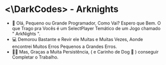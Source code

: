 # <\DarkCodes> - Arknights

- 💬 Olá, Pequeno ou Grande Programador, Como Vai? Espero que Bem. O que Trago pra Vocês é um SelectPlayer Temático de um Jogo chamado " ArkNights ". 
- 💻 Demorou Bastante e Revir ele Muitas e Muitas Vezes, Aonde encontrei Muitos Erros Pequenos a Grandes Erros.
- 💪🏻 Mas, Graças a Muita Persistência, ( e Carinho de Dog 🐶 ) conseguir Completar o Trabalho.
